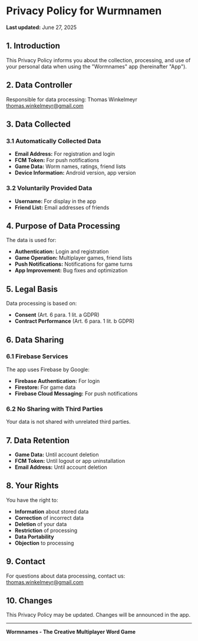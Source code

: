 # Privacy Policy for Wurmnamen

**Last updated:** June 27, 2025

## 1. Introduction

This Privacy Policy informs you about the collection, processing, and use of your personal data when using the "Wormnames" app (hereinafter "App").

## 2. Data Controller

Responsible for data processing:
Thomas Winkelmeyr
thomas.winkelmeyr@gmail.com

## 3. Data Collected

### 3.1 Automatically Collected Data
- **Email Address:** For registration and login
- **FCM Token:** For push notifications
- **Game Data:** Worm names, ratings, friend lists
- **Device Information:** Android version, app version

### 3.2 Voluntarily Provided Data
- **Username:** For display in the app
- **Friend List:** Email addresses of friends

## 4. Purpose of Data Processing

The data is used for:
- **Authentication:** Login and registration
- **Game Operation:** Multiplayer games, friend lists
- **Push Notifications:** Notifications for game turns
- **App Improvement:** Bug fixes and optimization

## 5. Legal Basis

Data processing is based on:
- **Consent** (Art. 6 para. 1 lit. a GDPR)
- **Contract Performance** (Art. 6 para. 1 lit. b GDPR)

## 6. Data Sharing

### 6.1 Firebase Services
The app uses Firebase by Google:
- **Firebase Authentication:** For login
- **Firestore:** For game data
- **Firebase Cloud Messaging:** For push notifications

### 6.2 No Sharing with Third Parties
Your data is not shared with unrelated third parties.

## 7. Data Retention

- **Game Data:** Until account deletion
- **FCM Token:** Until logout or app uninstallation
- **Email Address:** Until account deletion

## 8. Your Rights

You have the right to:
- **Information** about stored data
- **Correction** of incorrect data
- **Deletion** of your data
- **Restriction** of processing
- **Data Portability**
- **Objection** to processing

## 9. Contact

For questions about data processing, contact us:
thomas.winkelmeyr@gmail.com

## 10. Changes

This Privacy Policy may be updated. Changes will be announced in the app.

---

**Wormnames - The Creative Multiplayer Word Game** 